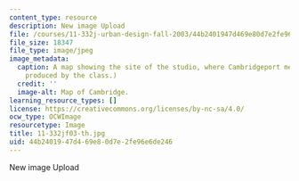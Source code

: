```yaml
---
content_type: resource
description: New image Upload
file: /courses/11-332j-urban-design-fall-2003/44b2401947d469e80d7e2fe96e6de246_11-332jf03-th.jpg
file_size: 18347
file_type: image/jpeg
image_metadata:
  caption: A map showing the site of the studio, where Cambridgeport meets MIT. (Image
    produced by the class.)
  credit: ''
  image-alt: Map of Cambridge.
learning_resource_types: []
license: https://creativecommons.org/licenses/by-nc-sa/4.0/
ocw_type: OCWImage
resourcetype: Image
title: 11-332jf03-th.jpg
uid: 44b24019-47d4-69e8-0d7e-2fe96e6de246
---
```

New image Upload